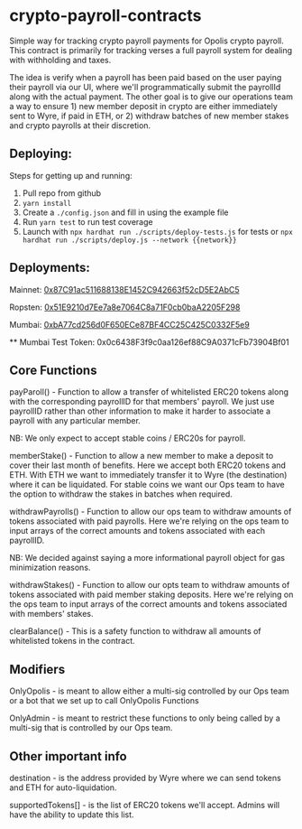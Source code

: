 # crypto-payroll-contracts
Simple way for tracking crypto payroll payments for Opolis crypto payroll. This contract is primarily for tracking verses a full payroll system for dealing with withholding and taxes. 

The idea is verify when a payroll has been paid based on the user paying their payroll via our UI, where we'll programmatically submit the payrollId along with the actual payment. The other goal is to give our operations team a way to ensure 1) new member deposit in crypto are either immediately sent to Wyre, if paid in ETH, or 2) withdraw batches of new member stakes and crypto payrolls at their discretion. 

## Deploying: 
Steps for getting up and running: 

1. Pull repo from github
2. `yarn install`
3. Create a `./config.json` and fill in using the example file 
4. Run `yarn test` to run test coverage 
5. Launch with `npx hardhat run ./scripts/deploy-tests.js` for tests or `npx hardhat run ./scripts/deploy.js --network {{network}}`

## Deployments:

Mainnet: [0x87C91ac511688138E1452C942663f52cD5E2AbC5](https://etherscan.io/address/0x87C91ac511688138E1452C942663f52cD5E2AbC5)

Ropsten: [0x51E9210d7Ee7a8e7064C8a71F0cb0baA2205F298](https://ropsten.etherscan.io/address/0x77c7678911647eD74A9997C5412A4DAE2d6BEE77)

Mumbai: [0xbA77cd256d0F650ECe87BF4CC25C425C0332F5e9](https://mumbai.polygonscan.com/address/0xbA77cd256d0F650ECe87BF4CC25C425C0332F5e9)

** Mumbai Test Token: 0x0c6438F3f9c0aa126ef88C9A0371cFb73904Bf01

## Core Functions 

payParoll() - Function to allow a transfer of whitelisted ERC20 tokens along with the corresponding payrollID for that members' payroll. We just use payrollID rather than other information to make it harder to associate a payroll with any particular member. 

NB: We only expect to accept stable coins / ERC20s for payroll. 

memberStake() - Function to allow a new member to make a deposit to cover their last month of benefits. Here we accept both ERC20 tokens and ETH. With ETH we want to immediately transfer it to Wyre (the destination) where it can be liquidated. For stable coins we want our Ops team to have the option to withdraw the stakes in batches when required. 

withdrawPayrolls() - Function to allow our ops team to withdraw amounts of tokens associated with paid payrolls. Here we're relying on the ops team to input arrays of the correct amounts and tokens associated with each payrollID.

NB: We decided against saying a more informational payroll object for gas minimization reasons. 

withdrawStakes() - Function to allow our opts team to withdraw amounts of tokens associated with paid member staking deposits. Here we're relying on the ops team to input arrays of the correct amounts and tokens associated with members' stakes.

clearBalance() - This is a safety function to withdraw all amounts of whitelisted tokens in the contract. 

## Modifiers 

OnlyOpolis - is meant to allow either a multi-sig controlled by our Ops team or a bot that we set up to call OnlyOpolis Functions 

OnlyAdmin - is meant to restrict these functions to only being called by a multi-sig that is controlled by our Ops team. 

## Other important info 

destination - is the address provided by Wyre where we can send tokens and ETH for auto-liquidation. 

supportedTokens[] - is the list of ERC20 tokens we'll accept. Admins will have the ability to update this list. 

